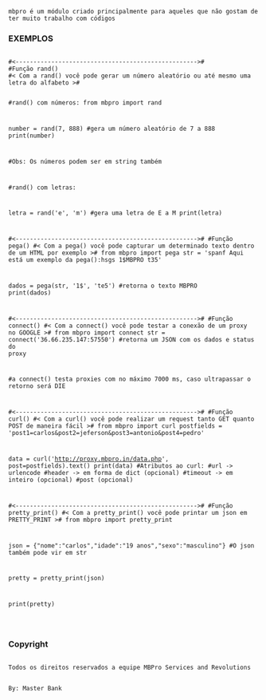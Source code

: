 <pre><code>mbpro é um módulo criado principalmente para aqueles que não gostam de ter muito trabalho com códigos
</code></pre>
<h3>EXEMPLOS</h3>
<pre><code>
#<--------------------------------------------------->#
#Função rand()
#< Com a rand() você pode gerar um número aleatório ou até mesmo uma letra do alfabeto >#

#rand() com números:
from mbpro import rand

number = rand(7, 888) #gera um número aleatório de 7 a 888 
print(number)

#Obs: Os números podem ser em string também

#rand() com letras:

letra = rand('e', 'm') #gera uma letra de E a M
print(letra)

#<--------------------------------------------------->#
#Função pega()
#< Com a pega() você pode capturar um determinado texto dentro de um HTML por exemplo >#
from mbpro import pega
str = 'spanf Aqui está um exemplo da pega():hsgs 1$MBPRO t35'

dados = pega(str, '1$', 'te5') #retorna o texto MBPRO 
print(dados)

#<--------------------------------------------------->#
#Função connect()
#< Com a connect() você pode testar a conexão de um proxy no GOOGLE >#
from mbpro import connect
str = connect('36.66.235.147:57550') #retorna um JSON com os dados e status do proxy

#a connect() testa proxies com no máximo 7000 ms, caso ultrapassar o retorno será DIE

#<--------------------------------------------------->#
#Função curl()
#< Com a curl() você pode realizar um request tanto GET quanto POST de maneira fácil >#
from mbpro import curl
postfields = 'post1=carlos&post2=jeferson&post3=antonio&post4=pedro'

data = curl('http://proxy.mbpro.in/data.php', post=postfields).text()
print(data)
#Atributos ao curl:
#url -> urlencode
#header -> em forma de dict (opcional)
#timeout -> em inteiro (opcional)
#post (opcional)

#<--------------------------------------------------->#
#Função pretty_print()
#< Com a pretty_print() você pode printar um json em PRETTY_PRINT >#
from mbpro import pretty_print

json = {"nome":"carlos","idade":"19 anos","sexo":"masculino"} #O json também pode vir em str

pretty = pretty_print(json)

print(pretty)

</code></pre>
<h3>Copyright</h3>
<pre><code>
Todos os direitos reservados a equipe MBPro Services and Revolutions

By: Master Bank
</code></pre>